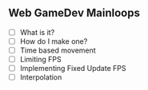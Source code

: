 ## Web GameDev Mainloops
* [ ] What is it?
* [ ] How do I make one?
* [ ] Time based movement
* [ ] Limiting FPS
* [ ] Implementing Fixed Update FPS
* [ ] Interpolation